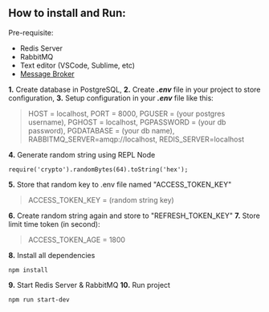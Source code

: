 ## How to install and Run:
Pre-requisite:

 - Redis Server
 - RabbitMQ
 - Text editor (VSCode, Sublime, etc)
 - [Message Broker](https://github.com/titocs/Message-Broker-OpenMusicAPI)

**1.** Create database in PostgreSQL,
**2.** Create ***.env*** file in your project to store configuration,
**3.** Setup configuration in your ***.env*** file like this:


> HOST = localhost,
> PORT = 8000,
> PGUSER = (your postgres username),
> PGHOST = localhost,
> PGPASSWORD = (your db password),
> PGDATABASE = (your db name),
> RABBITMQ_SERVER=amqp://localhost,
> REDIS_SERVER=localhost

**4.** Generate random string using REPL Node

    require('crypto').randomBytes(64).toString('hex');
    
**5.** Store that random key to .env file named "ACCESS_TOKEN_KEY"

> ACCESS_TOKEN_KEY = (random string key)

**6.** Create random string again and store to "REFRESH_TOKEN_KEY"
**7.** Store limit time token (in second):

> ACCESS_TOKEN_AGE = 1800

**8.** Install all dependencies

    npm install
**9.** Start Redis Server & RabbitMQ
**10.** Run project

    npm run start-dev
    
